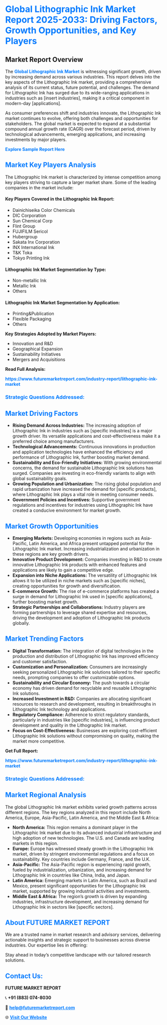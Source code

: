 <h1 style="color: #007BFF;">Global Lithographic Ink Market Report 2025-2033: Driving Factors, Growth Opportunities, and Key Players</h1>

<section id="overview">
<h2>Market Report Overview</h2>
<p>The <a href="https://www.futuremarketreport.com/industry-report/lithographic-ink-market" style="color: #007BFF; text-decoration: none;"><strong>Global Lithographic Ink Market</strong></a> is witnessing significant growth, driven by increasing demand across various industries. This report delves into the key aspects of the Lithographic Ink market, providing a comprehensive analysis of its current status, future potential, and challenges. The demand for Lithographic Ink has surged due to its wide-ranging applications in industries such as [insert industries], making it a critical component in modern-day [applications].</p>
<p>As consumer preferences shift and industries innovate, the Lithographic Ink market continues to evolve, offering both challenges and opportunities for stakeholders. The global market is expected to expand at a substantial compound annual growth rate (CAGR) over the forecast period, driven by technological advancements, emerging applications, and increasing investments by major players.</p>
</section>

<section id="overview">
<p><a href="https://www.futuremarketreport.com/request-sample/reportId=82912" style="color: #007BFF; text-decoration: none;"><strong>Explore Sample Report Here</strong></a></p>
</section>

<section id="key-players">
<h2 style="color: #007BFF;">Market Key Players Analysis</h2>
<p>The Lithographic Ink market is characterized by intense competition among key players striving to capture a larger market share. Some of the leading companies in the market include:</p>
<h4>Key Players Covered in the Lithographic Ink Report:</h4>
<ul><li>Dainichiseika Color Chemicals</li><li>DIC Corporation</li><li>Sun Chemical Corp</li><li>Flint Group</li><li>FUJIFILM Sericol</li><li>Hubergroup</li><li>Sakata Inx Corporation</li><li>INX International Ink</li><li>T&amp;K Toka</li><li>Tokyo Printing Ink</li></ul>
<h4>Lithographic Ink Market Segmentation by Type:</h4>
<ul><li>Non-metallic Ink</li><li>Metallic Ink</li><li>Others</li></ul>

<h4>Lithographic Ink Market Segmentation by Application:</h4>
<ul><li>Printing&amp;Publication</li><li>Flexible Packaging</li><li>Others</li></ul>
<p><strong>Key Strategies Adopted by Market Players:</strong></p>
<ul>
<li>Innovation and R&D</li>
<li>Geographical Expansion</li>
<li>Sustainability Initiatives</li>
<li>Mergers and Acquisitions</li>
</ul>
</section>

<section>
<p><strong>Read Full Analysis: </strong></p><a href="https://www.futuremarketreport.com/industry-report/lithographic-ink-market" style="color: #007BFF; text-decoration: none;"><strong>https://www.futuremarketreport.com/industry-report/lithographic-ink-market</strong></a>
<h3 style="color: #007BFF;">Strategic Questions Addressed:</h3>
</section>

<section id="driving-factors">
<h2 style="color: #007BFF;">Market Driving Factors</h2>
<ul>
<li><strong>Rising Demand Across Industries:</strong> The increasing adoption of Lithographic Ink in industries such as [specific industries] is a major growth driver. Its versatile applications and cost-effectiveness make it a preferred choice among manufacturers.</li>
<li><strong>Technological Advancements:</strong> Continuous innovations in production and application technologies have enhanced the efficiency and performance of Lithographic Ink, further boosting market demand.</li>
<li><strong>Sustainability and Eco-Friendly Initiatives:</strong> With growing environmental concerns, the demand for sustainable Lithographic Ink solutions has surged. Companies are investing in eco-friendly variants to align with global sustainability goals.</li>
<li><strong>Growing Population and Urbanization:</strong> The rising global population and rapid urbanization have increased the demand for [specific products], where Lithographic Ink plays a vital role in meeting consumer needs.</li>
<li><strong>Government Policies and Incentives:</strong> Supportive government regulations and incentives for industries using Lithographic Ink have created a conducive environment for market growth.</li>
</ul>
</section>

<section id="growth-opportunities">
<h2 style="color: #007BFF;">Market Growth Opportunities</h2>
<ul>
<li><strong>Emerging Markets:</strong> Developing economies in regions such as Asia-Pacific, Latin America, and Africa present untapped potential for the Lithographic Ink market. Increasing industrialization and urbanization in these regions are key growth drivers.</li>
<li><strong>Innovative Product Development:</strong> Companies investing in R&D to create innovative Lithographic Ink products with enhanced features and applications are likely to gain a competitive edge.</li>
<li><strong>Expansion into Niche Applications:</strong> The versatility of Lithographic Ink allows it to be utilized in niche markets such as [specific niches], creating opportunities for growth and diversification.</li>
<li><strong>E-commerce Growth:</strong> The rise of e-commerce platforms has created a surge in demand for Lithographic Ink used in [specific applications], further boosting market growth.</li>
<li><strong>Strategic Partnerships and Collaborations:</strong> Industry players are forming partnerships to leverage shared expertise and resources, driving the development and adoption of Lithographic Ink products globally.</li>
</ul>
</section>

<section id="trending-factors">
<h2 style="color: #007BFF;">Market Trending Factors</h2>
<ul>
<li><strong>Digital Transformation:</strong> The integration of digital technologies in the production and distribution of Lithographic Ink has improved efficiency and customer satisfaction.</li>
<li><strong>Customization and Personalization:</strong> Consumers are increasingly seeking personalized Lithographic Ink solutions tailored to their specific needs, prompting companies to offer customizable options.</li>
<li><strong>Sustainability and Circular Economy:</strong> The push towards a circular economy has driven demand for recyclable and reusable Lithographic Ink solutions.</li>
<li><strong>Increased Investment in R&D:</strong> Companies are allocating significant resources to research and development, resulting in breakthroughs in Lithographic Ink technology and applications.</li>
<li><strong>Regulatory Compliance:</strong> Adherence to strict regulatory standards, particularly in industries like [specific industries], is influencing product development and quality in the Lithographic Ink market.</li>
<li><strong>Focus on Cost-Effectiveness:</strong> Businesses are exploring cost-efficient Lithographic Ink solutions without compromising on quality, making the market more competitive.</li>
</ul>
</section>

<section>
<p><strong>Get Full Report: </strong></p><a href="https://www.futuremarketreport.com/industry-report/lithographic-ink-market" style="color: #007BFF; text-decoration: none;"><strong>https://www.futuremarketreport.com/industry-report/lithographic-ink-market</strong></a>
<h3 style="color: #007BFF;">Strategic Questions Addressed:</h3>
</section>


<section id="regional-analysis">
<h2 style="color: #007BFF;">Market Regional Analysis</h2>
<p>The global Lithographic Ink market exhibits varied growth patterns across different regions. The key regions analyzed in this report include North America, Europe, Asia-Pacific, Latin America, and the Middle East & Africa:</p>
<ul>
<li><strong>North America:</strong> This region remains a dominant player in the Lithographic Ink market due to its advanced industrial infrastructure and high adoption of new technologies. The U.S. and Canada are leading markets in this region.</li>
<li><strong>Europe:</strong> Europe has witnessed steady growth in the Lithographic Ink market, driven by stringent environmental regulations and a focus on sustainability. Key countries include Germany, France, and the U.K.</li>
<li><strong>Asia-Pacific:</strong> The Asia-Pacific region is experiencing rapid growth, fueled by industrialization, urbanization, and increasing demand for Lithographic Ink in countries like China, India, and Japan.</li>
<li><strong>Latin America:</strong> Emerging markets in Latin America, such as Brazil and Mexico, present significant opportunities for the Lithographic Ink market, supported by growing industrial activities and investments.</li>
<li><strong>Middle East & Africa:</strong> The region’s growth is driven by expanding industries, infrastructure development, and increasing demand for Lithographic Ink in sectors like [specific sectors].</li>
</ul>
</section>

<footer>
<h2 style="color: #007BFF;">About FUTURE MARKET REPORT</h2>
<p>We are a trusted name in market research and advisory services, delivering actionable insights and strategic support to businesses across diverse industries. Our expertise lies in offering:</p>

<p>Stay ahead in today’s competitive landscape with our tailored research solutions.</p>

<h2 style="color: #007BFF;">Contact Us:</h2>
<p><strong>FUTURE MARKET REPORT</strong></p>
<p>📞 <strong>+91 (883) 074-8030</strong></p>
<p>📧 <strong><a href="mailto:help@futuremarketreport.com" style="color: #007BFF;">help@futuremarketreport.com</a></strong></p>
<p>🌐 <strong><a href="https://www.futuremarketreport.com/" style="color: #007BFF;">Visit Our Website</a></strong></p>
</footer>